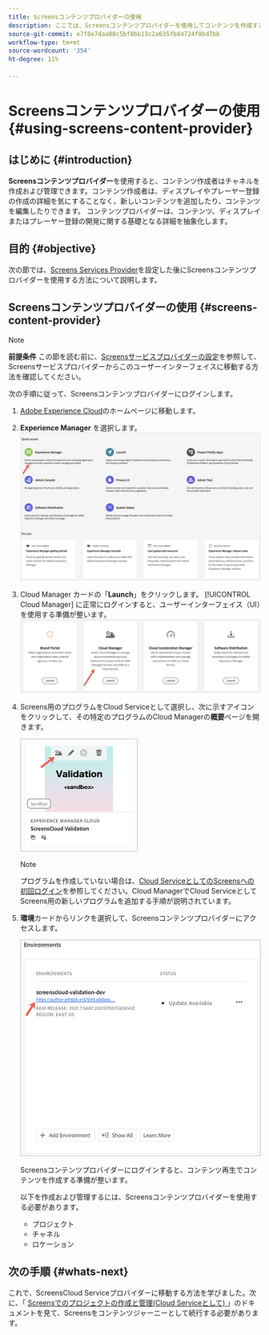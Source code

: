```yaml
---
title: Screensコンテンツプロバイダーの使用
description: ここでは、Screensコンテンツプロバイダーを使用してコンテンツを作成する方法について説明します。
source-git-commit: e7f8e7daa88c5bf8bb13c2a635fb84724f8bd7bb
workflow-type: tm+mt
source-wordcount: '354'
ht-degree: 11%

---
```



# Screensコンテンツプロバイダーの使用 {#using-screens-content-provider}

## はじめに {#introduction}

**Screensコンテンツプロバイダー**&#x200B;を使用すると、コンテンツ作成者はチャネルを作成および管理できます。コンテンツ作成者は、ディスプレイやプレーヤー登録の作成の詳細を気にすることなく、新しいコンテンツを追加したり、コンテンツを編集したりできます。 コンテンツプロバイダーは、コンテンツ、ディスプレイまたはプレーヤー登録の開発に関する基礎となる詳細を抽象化します。

## 目的 {#objective}

次の節では、[Screens Services Provider](https://experienceleague.adobe.com/docs/experience-manager-cloud-service/screens-as-cloud-service/configure-screens-cloud/navigating-to-screens-services-provider.html?lang=en)を設定した後にScreensコンテンツプロバイダーを使用する方法について説明します。

## Screensコンテンツプロバイダーの使用 {#screens-content-provider}

>[!NOTE]
>**前提条件**
>この節を読む前に、[Screensサービスプロバイダーの設定](https://experienceleague.adobe.com/docs/experience-manager-cloud-service/screens-as-cloud-service/configure-screens-cloud/navigating-to-screens-services-provider.html?lang=en)を参照して、Screensサービスプロバイダーからこのユーザーインターフェイスに移動する方法を確認してください。

次の手順に従って、Screensコンテンツプロバイダーにログインします。

1. [Adobe Experience Cloud](https://experience.adobe.com)のホームページに移動します。

1. **Experience Manager** を選択します。
   ![](/help/implementing/cloud-manager/getting-access-to-aem-in-cloud/assets/landing-page1.png)

1. Cloud Manager カードの「**Launch**」をクリックします。
[!UICONTROL Cloud Manager] に正常にログインすると、ユーザーインターフェイス（UI）を使用する準備が整います。
   ![](/help/implementing/cloud-manager/getting-access-to-aem-in-cloud/assets/landing-page2.png)

1. Screens用のプログラムをCloud Serviceとして選択し、次に示すアイコンをクリックして、その特定のプログラムのCloud Managerの&#x200B;**概要**&#x200B;ページを開きます。

   ![](/help/screens-cloud/assets/configure/screens-cp-1.png)

   >[!NOTE]
   >プログラムを作成していない場合は、[Cloud ServiceとしてのScreensへの初回ログイン](https://experienceleague.adobe.com/docs/experience-manager-cloud-service/screens-as-cloud-service/onboarding-screens-cloud/first-time-login-screens-cloud.html?lang=en)を参照してください。Cloud ManagerでCloud ServiceとしてScreens用の新しいプログラムを追加する手順が説明されています。


1. **環境**&#x200B;カードからリンクを選択して、Screensコンテンツプロバイダーにアクセスします。

   ![](/help/screens-cloud/assets/configure/screens-cp-2.png)

   Screensコンテンツプロバイダーにログインすると、コンテンツ再生でコンテンツを作成する準備が整います。

   以下を作成および管理するには、Screensコンテンツプロバイダーを使用する必要があります。

   * プロジェクト
   * チャネル
   * ロケーション

## 次の手順 {#whats-next}

これで、ScreensCloud Serviceプロバイダーに移動する方法を学びました。次に、「 [Screensでのプロジェクトの作成と管理(Cloud Serviceとして) ](https://experienceleague.adobe.com/docs/experience-manager-cloud-service/screens-as-cloud-service/create-content/creating-projects-screens-cloud.html?lang=en) 」のドキュメントを見て、Screensをコンテンツジャーニーとして続行する必要があります。


